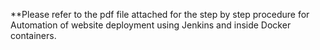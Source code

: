 **Please refer to the pdf file attached for the step by step procedure for Automation of website deployment using Jenkins and inside Docker containers.
